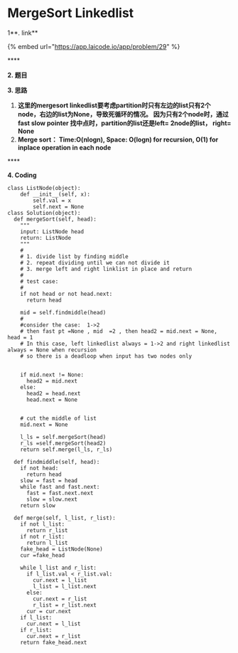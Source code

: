 # MergeSort Linkedlist

1**. link**

{% embed url="https://app.laicode.io/app/problem/29" %}

\*\*\*\*

**2. 题目**



**3. 思路**

1. **这里的mergesort linkedlist要考虑partition时只有左边的list只有2个node，右边的list为None，导致死循环的情况。 因为只有2个node时，通过fast slow pointer 找中点时，partition的list还是left= 2node的list， right= None**
2. **Merge sort： Time:O\(nlogn\),  Space: O\(logn\) for recursion, O\(1\) for inplace operation in each node**

\*\*\*\*

**4. Coding**

```text
class ListNode(object):
    def __init__(self, x):
        self.val = x
        self.next = None
class Solution(object):
  def mergeSort(self, head):
    """
    input: ListNode head
    return: ListNode
    """
    #
    # 1. divide list by finding middle 
    # 2. repeat dividing until we can not divide it
    # 3. merge left and right linklist in place and return 
    #
    # test case:
    #
    if not head or not head.next:
      return head

    mid = self.findmiddle(head)
    #
    #consider the case:  1->2
    # then fast pt =None , mid  =2 , then head2 = mid.next = None, head = 1
    # In this case, left linkedlist always = 1->2 and right linkedlist always = None when recursion
    # so there is a deadloop when input has two nodes only
    

    if mid.next != None:
      head2 = mid.next
    else:
      head2 = head.next
      head.next = None


    # cut the middle of list
    mid.next = None

    l_ls = self.mergeSort(head)
    r_ls =self.mergeSort(head2)
    return self.merge(l_ls, r_ls)

  def findmiddle(self, head):
    if not head:
      return head
    slow = fast = head
    while fast and fast.next:
      fast = fast.next.next
      slow = slow.next
    return slow

  def merge(self, l_list, r_list):
    if not l_list:
      return r_list
    if not r_list:
      return l_list
    fake_head = ListNode(None)
    cur =fake_head
    
    while l_list and r_list:
      if l_list.val < r_list.val:
        cur.next = l_list
        l_list = l_list.next
      else:
        cur.next = r_list
        r_list = r_list.next
      cur = cur.next
    if l_list:
      cur.next = l_list
    if r_list:
      cur.next = r_list
    return fake_head.next
```

